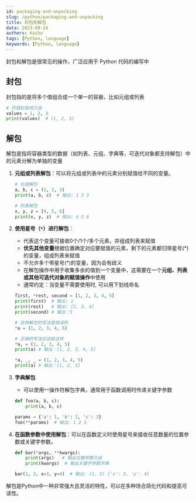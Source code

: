 ```yaml
---
id: packaging-and-unpacking
slug: /python/packaging-and-unpacking
title: 封包和解包
data: 2023-09-24
authors: Kaiho
tags: [Python, language]
keywords: [Python, language]
---
```

封包和解包是很常见的操作，广泛应用于 Python 代码的编写中

## 封包

封包指的是将多个值组合成一个单一的容器，比如元组或列表

```python
# 将值封装成元组
values = 1, 2, 3
print(values)  # (1, 2, 3)
```



## 解包

解包是指将容器类型的数据（如列表、元组、字典等，可迭代对象都支持解包）中的元素分解为单独的变量

1. **元组或列表解包**：可以将元组或列表中的元素分别赋值给不同的变量。

   ```python
   # 元组解包
   a, b, c = (1, 2, 3)
   print(a, b, c)  # 输出: 1 2 3
   
   # 列表解包
   x, y, z = [4, 5, 6]
   print(x, y, z)  # 输出: 4 5 6
   ```

2. **使用星号（`*`）进行解包**：

   - 代表这个变量可接收0个/1个/多个元素，并组成列表来赋值
   - **优先其他变量**根据位置确定对应要赋值的元素，剩下的元素都归带星号(*)的变量，组成列表来赋值
   - 不允许多个带星号(*)的变量，因为会有歧义
   - 在解包操作中用于收集多余的值到一个变量中，这需要在一个**元组、列表或其他可迭代对象的赋值操作**中使用
   - 通常约定：当变量不需要使用时, 可以用下划线命名

   ```python
   first, *rest, second = [1, 2, 3, 4, 5]
   print(first)  # 输出: 1
   print(rest)   # 输出: [2, 3, 4]
   print(second) # 输出：5
   
   # 这种解包的写法是错误的
   *a = (1, 2, 3, 4, 5)
   
   # 正确的写法应该是这样
   *a, = (1, 2, 3, 4, 5)
   print(a) # 输出：[1, 2, 3, 4, 5]
   
   *a, _, _ = (1, 2, 3, 4, 5)
   print(a) # 输出：[1, 2, 3]
   ```

3. **字典解包**

   - 可以使用`**`操作符解包字典，通常用于函数调用时传递关键字参数


   ```python
   def foo(a, b, c):
       print(a, b, c)
   
   params = {'a': 1, 'b': 2, 'c': 3}
   foo(**params)  # 输出: 1 2 3
   ```

4. **在函数参数中使用解包**：可以在函数定义时使用星号来接收任意数量的位置参数或关键字参数。

   ```python
   def bar(*args, **kwargs):
       print(args)   # 输出位置参数元组
       print(kwargs)  # 输出关键字参数字典
   
   bar(1, 2, x=3, y=4)  # 输出: (1, 2) {'x': 3, 'y': 4}
   ```

解包是Python中一种非常强大且灵活的特性，可以在多种场合简化代码和提高可读性。
